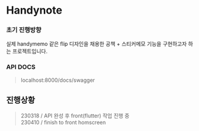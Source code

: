 # Handynote

### 초기 진행방향
실제 handymemo 같은 flip 디자인을 채용한 공책 + 스티커메모 기능을 구현하고자 하는 프로젝트입니다.


### API DOCS
> localhost:8000/docs/swagger

## 진행상황
> 230318 / API 완성 후 front(flutter) 작업 진행 중  
> 230410 / finish to front homscreen 
